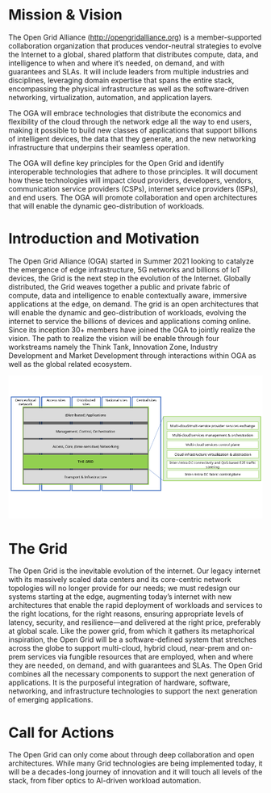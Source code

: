 # Mission & Vision

The Open Grid Alliance (http://opengridalliance.org) is a member-supported
collaboration organization that produces vendor-neutral strategies to
evolve the Internet to a global, shared platform that distributes compute, data, and intelligence
to when and where it’s needed, on demand, and with guarantees and SLAs.
It will include leaders from multiple industries and disciplines,
leveraging domain expertise that spans the entire stack,
encompassing the physical infrastructure as well as the software-driven networking, virtualization, automation, and application layers.

The OGA will embrace technologies that distribute the economics and flexibility of the cloud
through the network edge all the way to end users,
making it possible to build new classes of applications
that support billions of intelligent devices, the data that they generate,
and the new networking infrastructure that underpins their seamless operation.

The OGA will define key principles for the Open Grid and identify interoperable
technologies that adhere to those principles.
It will document how these technologies will impact cloud providers, developers,
vendors, communication service providers (CSPs), internet service providers (ISPs), and end users.
The OGA will promote collaboration and open architectures that will enable the dynamic geo-distribution of workloads.

# Introduction and Motivation

The Open Grid Alliance (OGA) started in Summer 2021 looking to catalyze the emergence of edge infrastructure,
5G networks and billions of IoT devices, the Grid is the next step in the evolution of the Internet.
Globally distributed, the Grid weaves together a public and private fabric of compute, data and intelligence
to enable contextually aware, immersive applications at the edge, on demand.
The grid is an open architectures that will enable the dynamic and geo-distribution of workloads,
evolving the internet to service the billions of devices and applications coming online.
Since its inception 30+ members have joined the OGA to jointly realize the vision.
The path to realize the vision will be enable through four workstreams
namely the Think Tank, Innovation Zone, Industry Development and Market Development
through interactions within OGA as well as the global related ecosystem.

![Grid high-level illustration](Grid_highlevel_illustration.png)

# The Grid
The Open Grid is the inevitable evolution of the internet.
Our legacy internet with its massively scaled data centers and its core-centric network topologies will no longer provide for our needs;
we must redesign our systems starting at the edge, augmenting today’s internet with new architectures
that enable the rapid deployment of workloads and services to the right locations, for the right reasons,
ensuring appropriate levels of latency, security, and resilience—and delivered at the right price, preferably at global scale.
Like the power grid, from which it gathers its metaphorical inspiration, the Open Grid will be a software-defined system
that stretches across the globe to support multi-cloud, hybrid cloud, near-prem and on-prem services
via fungible resources that are employed, when and where they are needed, on demand, and with guarantees and SLAs.
The Open Grid combines all the necessary components to support the next generation of applications.
It is the purposeful integration of hardware, software, networking, and infrastructure technologies
to support the next generation of emerging applications.

# Call for Actions

The Open Grid can only come about through deep collaboration and open architectures.
While many Grid technologies are being implemented today,
it will be a decades-long journey of innovation and it will touch all levels of the stack,
from fiber optics to AI-driven workload automation.
